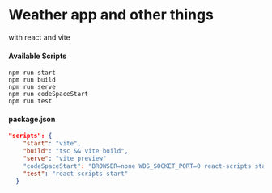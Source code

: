 # Weather app and other things

with react and vite

#### Available Scripts

```node
npm run start
npm run build
npm run serve
npm run codeSpaceStart
npm run test
```

#### package.json

```json
"scripts": {
    "start": "vite",
    "build": "tsc && vite build",
    "serve": "vite preview"
    "codeSpaceStart": "BROWSER=none WDS_SOCKET_PORT=0 react-scripts start",
    "test": "react-scripts start"
  }
```
